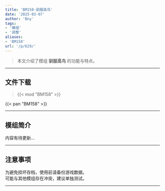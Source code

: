```yaml
---
title: 'BM158-驯服高鸟'
date: '2025-03-07'
author: 'Bny'
tags:
- '模组'
- '调整'
aliases:
- 'BM158'
url: '/p/629/'
---
```


> 本文介绍了模组 **驯服高鸟** 的功能与特点。

---

## 文件下载  

> {{< mod "BM158" >}}  

{{< pan "BM158" >}}  

---

## 模组简介

>  
内容有待更新...  

---

## 注意事项

>  
为避免损坏存档，使用前请备份游戏数据。  
可能与其他模组存在冲突，建议单独测试。  

---

